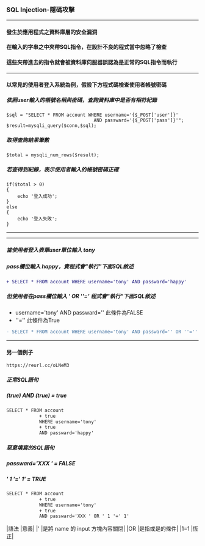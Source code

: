 ### SQL Injection-隱碼攻擊
***
#### 發生於應用程式之資料庫層的安全漏洞
#### 在輸入的字串之中夾帶SQL指令，在設計不良的程式當中忽略了檢查
#### 這些夾帶進去的指令就會被資料庫伺服器誤認為是正常的SQL指令而執行 
***
#### 以常見的使用者登入系統為例，假設下方程式碼檢查使用者帳號密碼
##### 依照user輸入的帳號名稱與密碼，查詢資料庫中是否有相符紀錄
```
$sql = "SELECT * FROM account WHERE username='{$_POST['user']}'
							  	AND	passward='{$_POST['pass']}'";
$result=mysqli_query($conn,$sql);
```
##### 取得查詢結果筆數
```
$total = mysqli_num_rows($result);
```
##### 若查得到紀錄，表示使用者輸入的帳號密碼正確
```
if($total > 0)
{
	echo '登入成功';
}
else
{
	echo '登入失敗';
}
```

***
***

##### 當使用者登入表單user單位輸入 tony 
##### pass欄位輸入 happy，責程式會"執行"下面SQL敘述
```diff
+ SELECT * FROM account WHERE username='tony' AND passward='happy'
```
##### 但使用者在pass欄位輸入 ' OR ''=' 程式會"執行"下面SQL敘述
* username='tony' AND passward='' 此條件為FALSE
* ''='' 此條件為True
```diff
- SELECT * FROM account WHERE username='tony' AND passward='' OR ''=''
```

***

#### 另一個例子
```
https://reurl.cc/oLNeM3
```
##### 正常SQL語句
##### (true) AND (true) = true
```diff
SELECT * FROM account 
			+ true
			WHERE username='tony' 
			+ true
			AND passward='happy'
```
##### 惡意填寫的SQL語句
##### passward='XXX ' = FALSE
##### ' 1 '=' 1' = TRUE
```diff
SELECT * FROM account 
			+ true
			WHERE username='tony' 
			+ true
			AND passward='XXX ' OR ' 1 '=' 1'
```
|語法	|意義|
|'		|是將 name 的 input 方塊內容關閉|
|OR		|是指或是的條件|
|1=1	|恆正|
